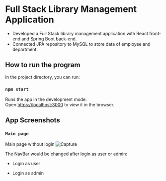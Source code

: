 # Full Stack Library Management Application

+	Developed a Full Stack library management application with React front-end and Spring Boot back-end.
+ Connected JPA repository to MySQL to store data of employee and department. 

## How to run the program

In the project directory, you can run:

### `npm start`

Runs the app in the development mode.\
Open [https://localhost:3000](http://localhost:3000) to view it in the browser.

## App Screenshots
### `Main page`
Main page without login
![Capture](https://github.com/jackiezzz24/full-stack-library-frontend/assets/99145834/8b431f78-1bfa-4c07-8343-f3e2861c5f17)

The NavBar would be changed after login as user or admin: 
+ Login as user 

+ Login as admin
